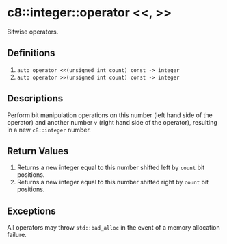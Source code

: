 # c8::integer::operator &lt;&lt;, >> #

Bitwise operators.

## Definitions ##

1. `auto operator <<(unsigned int count) const -> integer`
2. `auto operator >>(unsigned int count) const -> integer`

## Descriptions ##

Perform bit manipulation operations on this number (left hand side of the operator) and another number `v` (right hand side of the operator), resulting in a new `c8::integer` number.

## Return Values ##

1. Returns a new integer equal to this number shifted left by `count` bit positions.
1. Returns a new integer equal to this number shifted right by `count` bit positions.

## Exceptions ##

All operators may throw `std::bad_alloc` in the event of a memory allocation failure.

